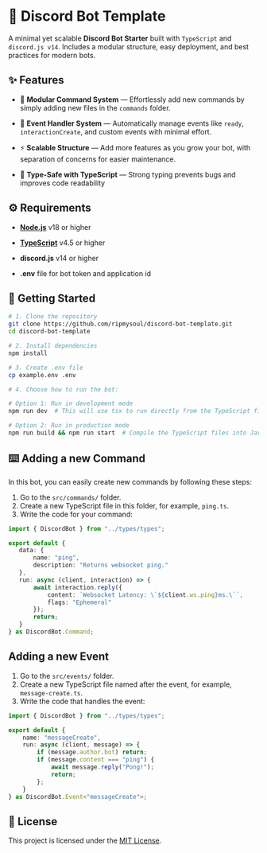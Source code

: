 # 🤖 Discord Bot Template 

A minimal yet scalable **Discord Bot Starter** built with `TypeScript` and `discord.js v14`. Includes a modular structure, easy deployment, and best practices for modern bots.

## ✨ Features

-   🧩 **Modular Command System** — Effortlessly add new commands by simply adding new files in the `commands` folder.
    
-   🔄 **Event Handler System** — Automatically manage events like `ready`, `interactionCreate`, and custom events with minimal effort.
   
-   ⚡ **Scalable Structure** — Add more features as you grow your bot, with separation of concerns for easier maintenance.
- 🧠 **Type-Safe with TypeScript** — Strong typing prevents bugs and improves code readability

## ⚙️ Requirements

-   **[Node.js](https://nodejs.org/)** v18 or higher
    
-   **[TypeScript](https://www.typescriptlang.org/)** v4.5 or higher
    
-   **discord.js** v14 or higher
    
-   **.env** file for bot token and application id

## 🚀 Getting Started

```bash
# 1. Clone the repository
git clone https://github.com/ripmysoul/discord-bot-template.git
cd discord-bot-template

# 2. Install dependencies
npm install

# 3. Create .env file
cp example.env .env

# 4. Choose how to run the bot:

# Option 1: Run in development mode
npm run dev  # This will use tsx to run directly from the TypeScript files

# Option 2: Run in production mode
npm run build && npm run start  # Compile the TypeScript files into JavaScript in the dist/ folder and run the bot from the compiled JavaScript files in the dist/ folder
```

## ⌨️ Adding a new Command
In this bot, you can easily create new commands by following these steps:

 1. Go to the `src/commands/` folder.
 2.   Create a new TypeScript file in this folder, for example, `ping.ts`.
 3. Write the code for your command:
 ```ts
 import { DiscordBot } from "../types/types";
 
export default {
	data: {
		name: "ping",
		description: "Returns websocket ping."
	},
	run: async (client, interaction) => {
		await interaction.reply({
			content: `Websocket Latency: \`${client.ws.ping}ms.\``,
			flags: "Ephemeral"
		});
		return;
	}
} as DiscordBot.Command; 
```

## Adding a new Event

 1. Go to the `src/events/` folder.
 2. Create a new TypeScript file named after the event, for example, `message-create.ts`.
 3. Write the code that handles the event:
 ```ts
 import { DiscordBot } from "../types/types";
 
 export default {
	 name: "messageCreate",
	 run: async (client, message) => {
		 if (message.author.bot) return;
		 if (message.content === "ping") {
			 await message.reply("Pong!");
			 return;
		 };
	 }
} as DiscordBot.Event<"messageCreate">;
```

## 📜 License

This project is licensed under the [MIT License](https://github.com/ripmysoul/discord-bot-template/blob/main/LICENSE).
